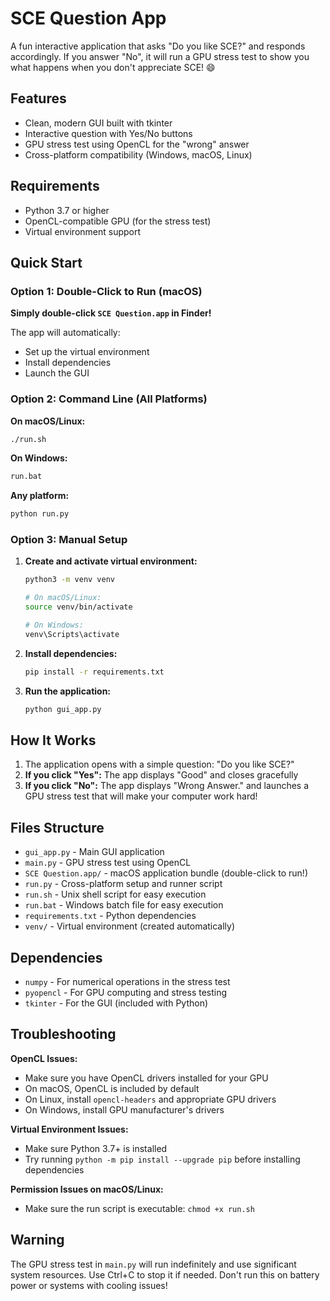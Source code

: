 # SCE Question App

A fun interactive application that asks "Do you like SCE?" and responds accordingly. If you answer "No", it will run a GPU stress test to show you what happens when you don't appreciate SCE! 😄

## Features

- Clean, modern GUI built with tkinter
- Interactive question with Yes/No buttons
- GPU stress test using OpenCL for the "wrong" answer
- Cross-platform compatibility (Windows, macOS, Linux)

## Requirements

- Python 3.7 or higher
- OpenCL-compatible GPU (for the stress test)
- Virtual environment support

## Quick Start

### Option 1: Double-Click to Run (macOS)

**Simply double-click `SCE Question.app` in Finder!** 

The app will automatically:
- Set up the virtual environment
- Install dependencies
- Launch the GUI

### Option 2: Command Line (All Platforms)

**On macOS/Linux:**
```bash
./run.sh
```

**On Windows:**
```bash
run.bat
```

**Any platform:**
```bash
python run.py
```

### Option 3: Manual Setup

1. **Create and activate virtual environment:**
   ```bash
   python3 -m venv venv
   
   # On macOS/Linux:
   source venv/bin/activate
   
   # On Windows:
   venv\Scripts\activate
   ```

2. **Install dependencies:**
   ```bash
   pip install -r requirements.txt
   ```

3. **Run the application:**
   ```bash
   python gui_app.py
   ```

## How It Works

1. The application opens with a simple question: "Do you like SCE?"
2. **If you click "Yes":** The app displays "Good" and closes gracefully
3. **If you click "No":** The app displays "Wrong Answer." and launches a GPU stress test that will make your computer work hard!

## Files Structure

- `gui_app.py` - Main GUI application
- `main.py` - GPU stress test using OpenCL
- `SCE Question.app/` - macOS application bundle (double-click to run!)
- `run.py` - Cross-platform setup and runner script
- `run.sh` - Unix shell script for easy execution
- `run.bat` - Windows batch file for easy execution
- `requirements.txt` - Python dependencies
- `venv/` - Virtual environment (created automatically)

## Dependencies

- `numpy` - For numerical operations in the stress test
- `pyopencl` - For GPU computing and stress testing
- `tkinter` - For the GUI (included with Python)

## Troubleshooting

**OpenCL Issues:**
- Make sure you have OpenCL drivers installed for your GPU
- On macOS, OpenCL is included by default
- On Linux, install `opencl-headers` and appropriate GPU drivers
- On Windows, install GPU manufacturer's drivers

**Virtual Environment Issues:**
- Make sure Python 3.7+ is installed
- Try running `python -m pip install --upgrade pip` before installing dependencies

**Permission Issues on macOS/Linux:**
- Make sure the run script is executable: `chmod +x run.sh`

## Warning

The GPU stress test in `main.py` will run indefinitely and use significant system resources. Use Ctrl+C to stop it if needed. Don't run this on battery power or systems with cooling issues!